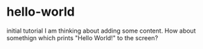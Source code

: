 # hello-world
initial tutorial
I am thinking about adding some content.
How about somethign which prints "Hello World!" to the screen?
